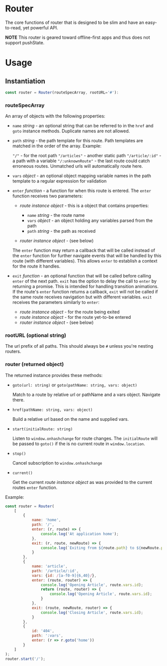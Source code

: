 # Router

The core functions of router that is designed to be slim and have an easy-to-read, yet powerful API.

**NOTE** This router is geared toward offline-first apps and thus does not support pushState.

# Usage

## Instantiation

```js
const router = Router(routeSpecArray, rootURL='#'):
```

### routeSpecArray

An array of objects with the following properties:

- `name` *string* - an optional string that can be referred to in the `href` and `goto` instance methods. Duplicate names are not allowed.

- `path` *string* - the path template for this route. Path templates are matched in the order of the array. Example:

    `"/"` - for the root path
    `"/articles"` - another static path
    `"/article/:id"` - a path with a variable
    `"/:unknownRoute"` - the last route could catch erroneous routes. Unmatched urls will automatically route here.

- `vars` *object* - an optional object mapping variable names in the path template to a regular expression for validation

- `enter` *function* - a function for when this route is entered. The `enter` function receives two parameters:

    - *route instance object* - this is a object that contains properties:

        - `name` *string* - the route name
        - `vars` *object* - an object holding any variables parsed from the path
        - `path` *string* - the path as received

    - *router instance object* - (see below)

    The `enter` function may return a callback that will be called instead of the `enter` function for further navigate events that will be handled by this route (with different variables). This allows `enter` to establish a context for the route it handles.

- `exit` *function* - an optional function that will be called before calling `enter` of the next path. `exit` has the option to delay the call to `enter` by returning a promise. This is intended for handling transition animations. If the route's `enter` function returns a callback, `exit` will not be called if the same route receives navigation but with different variables. `exit` receives the parameters similarly to `enter`:

    - *route instance object* - for the route being exited
    - *route instance object* - for the route yet-to-be entered
    - *router instance object* - (see below)

### rootURL (optional string)

The url prefix of all paths. This should always be `#` unless you're nesting routers.

### router (returned object)

The returned instance provides these methods:

- `goto(url: string)` or `goto(pathName: string, vars: object)`

    Match to a route by relative url or pathName and a vars object. Navigate there.

- `href(pathName: string, vars: object)`

    Build a relative url based on the name and supplied vars.

- `start(initialRoute: string)`

    Listen to `window.onhashchange` for route changes. The `initialRoute` will be passed to `goto()` if the is no current route in `window.location`.

- `stop()`

    Cancel subscription to `window.onhashchange`

- `current()`

    Get the current *route instance object* as was provided to the current routes `enter` function.

Example:

```js
const router = Router(
    [
        {
            name: 'home',
            path: '/',
            enter: (r, route) => {
                console.log('At application home');
            },
            exit: (r, route, newRoute) => {
                console.log(`Exiting from ${route.path} to ${newRoute.path}`);
            }
        },
        {
            name: 'article',
            path: '/article/:id',
            vars: {id: /[a-f0-9]{6,40}/},
            enter: (route, router) => {
                console.log('Opening Article', route.vars.id);
                return (route, router) => {
                    console.log('Opening Article', route.vars.id);
                }
            },
            exit: (route, newRoute, router) => {
                console.log('Closing Article', route.vars.id);
            }
        },
        {
            id: '404',
            path: ':vars',
            enter: (r => r.goto('home'))
        }
    ]
);
router.start('/');
```
